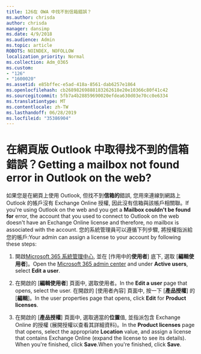 ```yaml
---
title: 126在 OWA 中找不到信箱錯誤？
ms.author: chrisda
author: chrisda
manager: dansimp
ms.date: 4/9/2018
ms.audience: Admin
ms.topic: article
ROBOTS: NOINDEX, NOFOLLOW
localization_priority: Normal
ms.collection: Adm_O365
ms.custom:
- "126"
- "1600020"
ms.assetid: e85bffec-e5ad-418a-8561-dab6257e1864
ms.openlocfilehash: cb26898269888183262618e20e10366c80f41c42
ms.sourcegitcommit: 5fb7a4b28859690020efdea630d03e70cc0e6334
ms.translationtype: MT
ms.contentlocale: zh-TW
ms.lasthandoff: 06/28/2019
ms.locfileid: "35386904"
---
```

# <a name="getting-a-mailbox-not-found-error-in-outlook-on-the-web"></a><span data-ttu-id="f59e4-102">在網頁版 Outlook 中取得找不到的信箱錯誤？</span><span class="sxs-lookup"><span data-stu-id="f59e4-102">Getting a mailbox not found error in Outlook on the web?</span></span>

<span data-ttu-id="f59e4-103">如果您是在網頁上使用 Outlook, 但找不到**信箱的**錯誤, 您用來連線到網路上 Outlook 的帳戶沒有 Exchange Online 授權, 因此沒有信箱與該帳戶相關聯。</span><span class="sxs-lookup"><span data-stu-id="f59e4-103">If you're using Outlook on the web and you get a **Mailbox couldn't be found for** error, the account that you used to connect to Outlook on the web doesn't have an Exchange Online license and therefore, no mailbox is associated with the account.</span></span> <span data-ttu-id="f59e4-104">您的系統管理員可以遵循下列步驟, 將授權指派給您的帳戶:</span><span class="sxs-lookup"><span data-stu-id="f59e4-104">Your admin can assign a license to your account by following these steps:</span></span>

1. <span data-ttu-id="f59e4-105">開啟[Microsoft 365 系統管理中心](https://portal.office.com/adminportal/home#/homepage), 並在 [作用中的**使用者**] 底下, 選取 [**編輯使用者**]。</span><span class="sxs-lookup"><span data-stu-id="f59e4-105">Open the [Microsoft 365 admin center](https://portal.office.com/adminportal/home#/homepage) and under **Active users**, select **Edit a user**.</span></span>

2. <span data-ttu-id="f59e4-106">在開啟的 [**編輯使用者**] 頁面中, 選取使用者。</span><span class="sxs-lookup"><span data-stu-id="f59e4-106">In the **Edit a user** page that opens, select the user.</span></span> <span data-ttu-id="f59e4-107">在開啟的 [使用者內容] 頁面中, 按一下 [**產品授權**] 的 [**編輯**]。</span><span class="sxs-lookup"><span data-stu-id="f59e4-107">In the user properties page that opens, click **Edit** for **Product licenses**.</span></span>

3. <span data-ttu-id="f59e4-108">在開啟的 [**產品授權**] 頁面中, 選取適當的**位置**值, 並指派包含 Exchange Online 的授權 (展開授權以查看其詳細資料)。</span><span class="sxs-lookup"><span data-stu-id="f59e4-108">In the **Product licenses** page that opens, select the appropriate **Location** value, and assign a license that contains Exchange Online (expand the license to see its details).</span></span> <span data-ttu-id="f59e4-109">When you're finished, click **Save**.</span><span class="sxs-lookup"><span data-stu-id="f59e4-109">When you're finished, click **Save**.</span></span>
